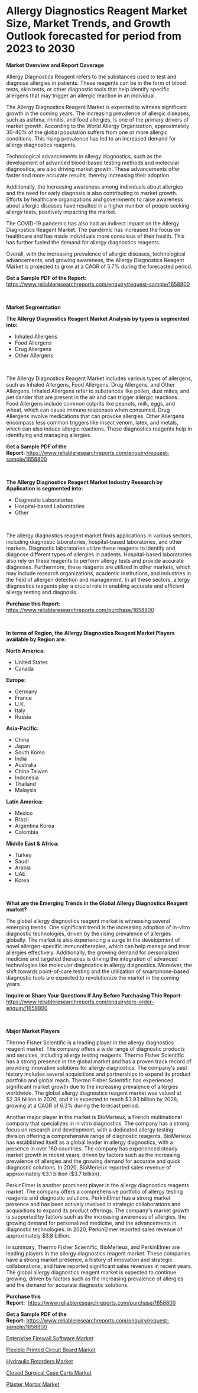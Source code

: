 <p><h1>Allergy Diagnostics Reagent Market Size, Market Trends, and Growth Outlook forecasted for period from 2023 to 2030</h1></p><p><strong>Market Overview and Report Coverage</strong></p>
<p><p>Allergy Diagnostics Reagent refers to the substances used to test and diagnose allergies in patients. These reagents can be in the form of blood tests, skin tests, or other diagnostic tools that help identify specific allergens that may trigger an allergic reaction in an individual.</p><p>The Allergy Diagnostics Reagent Market is expected to witness significant growth in the coming years. The increasing prevalence of allergic diseases, such as asthma, rhinitis, and food allergies, is one of the primary drivers of market growth. According to the World Allergy Organization, approximately 30-40% of the global population suffers from one or more allergic conditions. This rising prevalence has led to an increased demand for allergy diagnostics reagents.</p><p>Technological advancements in allergy diagnostics, such as the development of advanced blood-based testing methods and molecular diagnostics, are also driving market growth. These advancements offer faster and more accurate results, thereby increasing their adoption.</p><p>Additionally, the increasing awareness among individuals about allergies and the need for early diagnosis is also contributing to market growth. Efforts by healthcare organizations and governments to raise awareness about allergic diseases have resulted in a higher number of people seeking allergy tests, positively impacting the market.</p><p>The COVID-19 pandemic has also had an indirect impact on the Allergy Diagnostics Reagent Market. The pandemic has increased the focus on healthcare and has made individuals more conscious of their health. This has further fueled the demand for allergy diagnostics reagents.</p><p>Overall, with the increasing prevalence of allergic diseases, technological advancements, and growing awareness, the Allergy Diagnostics Reagent Market is projected to grow at a CAGR of 5.7% during the forecasted period.</p></p>
<p><strong>Get a Sample PDF of the Report:</strong> <a href="https://www.reliableresearchreports.com/enquiry/request-sample/1658800">https://www.reliableresearchreports.com/enquiry/request-sample/1658800</a></p>
<p>&nbsp;</p>
<p><strong>Market Segmentation</strong></p>
<p><strong>The Allergy Diagnostics Reagent Market Analysis by types is segmented into:</strong></p>
<p><ul><li>Inhaled Allergens</li><li>Food Allergens</li><li>Drug Allergens</li><li>Other Allergens</li></ul></p>
<p>&nbsp;</p>
<p><p>The Allergy Diagnostics Reagent Market includes various types of allergens, such as Inhaled Allergens, Food Allergens, Drug Allergens, and Other Allergens. Inhaled Allergens refer to substances like pollen, dust mites, and pet dander that are present in the air and can trigger allergic reactions. Food Allergens include common culprits like peanuts, milk, eggs, and wheat, which can cause immune responses when consumed. Drug Allergens involve medications that can provoke allergies. Other Allergens encompass less common triggers like insect venom, latex, and metals, which can also induce allergic reactions. These diagnostics reagents help in identifying and managing allergies.</p></p>
<p><strong>Get a Sample PDF of the Report:</strong>&nbsp;<a href="https://www.reliableresearchreports.com/enquiry/request-sample/1658800">https://www.reliableresearchreports.com/enquiry/request-sample/1658800</a></p>
<p>&nbsp;</p>
<p><strong>The Allergy Diagnostics Reagent Market Industry Research by Application is segmented into:</strong></p>
<p><ul><li>Diagnostic Laboratories</li><li>Hospital-based Laboratories</li><li>Other</li></ul></p>
<p>&nbsp;</p>
<p><p>The allergy diagnostics reagent market finds applications in various sectors, including diagnostic laboratories, hospital-based laboratories, and other markets. Diagnostic laboratories utilize these reagents to identify and diagnose different types of allergies in patients. Hospital-based laboratories also rely on these reagents to perform allergy tests and provide accurate diagnoses. Furthermore, these reagents are utilized in other markets, which may include research organizations, academic institutions, and industries in the field of allergen detection and management. In all these sectors, allergy diagnostics reagents play a crucial role in enabling accurate and efficient allergy testing and diagnosis.</p></p>
<p><strong>Purchase this Report:</strong>&nbsp; <a href="https://www.reliableresearchreports.com/purchase/1658800">https://www.reliableresearchreports.com/purchase/1658800</a></p>
<p>&nbsp;</p>
<p><strong>In terms of Region, the Allergy Diagnostics Reagent Market Players available by Region are:</strong></p>
<p>
    <p> <strong> North America: </strong>
        <ul>
            <li>United States</li>
            <li>Canada</li>
        </ul>
        </p> 
    <p> <strong> Europe: </strong>
        <ul>
            <li>Germany</li>
            <li>France</li>
            <li>U.K.</li>
            <li>Italy</li>
            <li>Russia</li>
        </ul>
        </p> 
    <p> <strong> Asia-Pacific: </strong>
        <ul>
            <li>China</li>
            <li>Japan</li>
            <li>South Korea</li>
            <li>India</li>
            <li>Australia</li>
            <li>China Taiwan</li>
            <li>Indonesia</li>
            <li>Thailand</li>
            <li>Malaysia</li>
        </ul>
        </p> 
    <p> <strong> Latin America: </strong>
        <ul>
            <li>Mexico</li>
            <li>Brazil</li>
            <li>Argentina Korea</li>
            <li>Colombia</li>
        </ul>
        </p> 
    <p> <strong> Middle East & Africa: </strong>
        <ul>
            <li>Turkey</li>
            <li>Saudi</li>
            <li>Arabia</li>
            <li>UAE</li>
            <li>Korea</li>
        </ul>
    </p>
    </p>
<p>&nbsp;</p>
<p><strong>What are the Emerging Trends in the Global Allergy Diagnostics Reagent market?</strong></p>
<p><p>The global allergy diagnostics reagent market is witnessing several emerging trends. One significant trend is the increasing adoption of in-vitro diagnostic technologies, driven by the rising prevalence of allergies globally. The market is also experiencing a surge in the development of novel allergen-specific immunotherapies, which can help manage and treat allergies effectively. Additionally, the growing demand for personalized medicine and targeted therapies is driving the integration of advanced technologies like molecular diagnostics in allergy diagnostics. Moreover, the shift towards point-of-care testing and the utilization of smartphone-based diagnostic tools are expected to revolutionize the market in the coming years.</p></p>
<p><strong>Inquire or Share Your Questions If Any Before Purchasing This Report</strong>- <a href="https://www.reliableresearchreports.com/enquiry/pre-order-enquiry/1658800">https://www.reliableresearchreports.com/enquiry/pre-order-enquiry/1658800</a></p>
<p>&nbsp;</p>
<p><strong>Major Market Players</strong></p>
<p><p>Thermo Fisher Scientific is a leading player in the allergy diagnostics reagent market. The company offers a wide range of diagnostic products and services, including allergy testing reagents. Thermo Fisher Scientific has a strong presence in the global market and has a proven track record of providing innovative solutions for allergy diagnostics. The company's past history includes several acquisitions and partnerships to expand its product portfolio and global reach. Thermo Fisher Scientific has experienced significant market growth due to the increasing prevalence of allergies worldwide. The global allergy diagnostics reagent market was valued at $2.39 billion in 2020, and it is expected to reach $3.93 billion by 2028, growing at a CAGR of 6.3% during the forecast period.</p><p>Another major player in the market is BioMerieux, a French multinational company that specializes in in vitro diagnostics. The company has a strong focus on research and development, with a dedicated allergy testing division offering a comprehensive range of diagnostic reagents. BioMerieux has established itself as a global leader in allergy diagnostics, with a presence in over 160 countries. The company has experienced steady market growth in recent years, driven by factors such as the increasing prevalence of allergies and the growing demand for accurate and quick diagnostic solutions. In 2020, BioMerieux reported sales revenue of approximately €3.1 billion ($3.7 billion).</p><p>PerkinElmer is another prominent player in the allergy diagnostics reagents market. The company offers a comprehensive portfolio of allergy testing reagents and diagnostic solutions. PerkinElmer has a strong market presence and has been actively involved in strategic collaborations and acquisitions to expand its product offerings. The company's market growth is supported by factors such as the increasing awareness of allergies, the growing demand for personalized medicine, and the advancements in diagnostic technologies. In 2020, PerkinElmer reported sales revenue of approximately $3.8 billion.</p><p>In summary, Thermo Fisher Scientific, BioMerieux, and PerkinElmer are leading players in the allergy diagnostics reagent market. These companies have a strong market presence, a history of innovation and strategic collaborations, and have reported significant sales revenues in recent years. The global allergy diagnostics reagent market is expected to continue growing, driven by factors such as the increasing prevalence of allergies and the demand for accurate diagnostic solutions.</p></p>
<p><strong>Purchase this Report:</strong>&nbsp;&nbsp;<a href="https://www.reliableresearchreports.com/purchase/1658800">https://www.reliableresearchreports.com/purchase/1658800</a></p>
<p></p>
<p><strong>Get a Sample PDF of the Report:</strong>&nbsp;<a href="https://www.reliableresearchreports.com/enquiry/request-sample/1658800">https://www.reliableresearchreports.com/enquiry/request-sample/1658800</a></p>
<p><p><a href="https://medium.com/@barttrantow2023/enterprise-firewall-software-market-size-cagr-trends-2024-2030-d31a320270a8">Enterprise Firewall Software Market</a></p><p><a href="https://medium.com/@shubham99912151/flexible-printed-circuit-board-market-size-growth-forecast-2023-2030-dd97f09cf40c">Flexible Printed Circuit Board Market</a></p><p><a href="https://www.linkedin.com/pulse/decoding-hydraulic-retarders-market-deep-dive-latest-trends-qopic/">Hydraulic Retarders Market</a></p><p><a href="https://github.com/mabutironaldo/Market-Research-Report-List-1/blob/main/closed-surgical-case-carts-market.md">Closed Surgical Case Carts Market</a></p><p><a href="https://www.linkedin.com/pulse/plaster-mortar-market-share-amp-new-trends-analysis-r04dc/">Plaster Mortar Market</a></p></p>